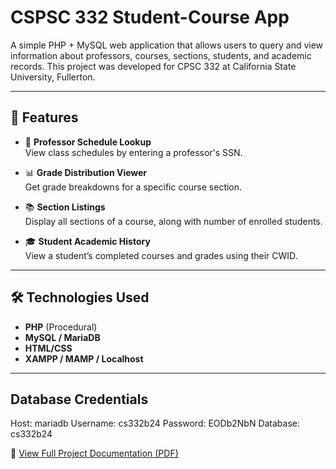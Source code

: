 # CSPSC 332 Student-Course App

A simple PHP + MySQL web application that allows users to query and view information about professors, courses, sections, students, and academic records. This project was developed for CPSC 332 at California State University, Fullerton.

---

## 🚀 Features

- 🔎 **Professor Schedule Lookup**  
  View class schedules by entering a professor's SSN.

- 📊 **Grade Distribution Viewer**  
  Get grade breakdowns for a specific course section.

- 📚 **Section Listings**  
  Display all sections of a course, along with number of enrolled students.

- 🎓 **Student Academic History**  
  View a student’s completed courses and grades using their CWID.

---

## 🛠️ Technologies Used

- **PHP** (Procedural)
- **MySQL / MariaDB**
- **HTML/CSS**
- **XAMPP / MAMP / Localhost**

---

## Database Credentials

Host:       mariadb
Username:   cs332b24
Password:   EODb2NbN
Database:   cs332b24

📄 [View Full Project Documentation (PDF)](CS332_Project_Documentation.pdf)


